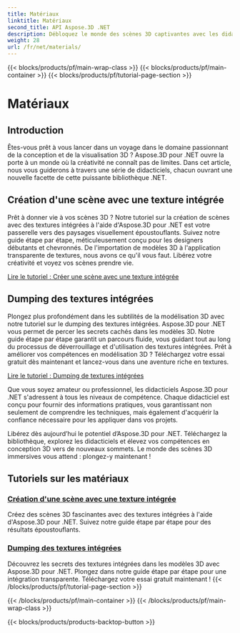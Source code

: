 ```yaml
---
title: Matériaux
linktitle: Matériaux
second_title: API Aspose.3D .NET
description: Débloquez le monde des scènes 3D captivantes avec les didacticiels Aspose.3D pour .NET. Apprenez à créer des scènes époustouflantes et à explorer les textures intégrées sans effort.
weight: 28
url: /fr/net/materials/
---
```


{{< blocks/products/pf/main-wrap-class >}}
{{< blocks/products/pf/main-container >}}
{{< blocks/products/pf/tutorial-page-section >}}

# Matériaux

## Introduction

Êtes-vous prêt à vous lancer dans un voyage dans le domaine passionnant de la conception et de la visualisation 3D ? Aspose.3D pour .NET ouvre la porte à un monde où la créativité ne connaît pas de limites. Dans cet article, nous vous guiderons à travers une série de didacticiels, chacun ouvrant une nouvelle facette de cette puissante bibliothèque .NET.

## Création d'une scène avec une texture intégrée

Prêt à donner vie à vos scènes 3D ? Notre tutoriel sur la création de scènes avec des textures intégrées à l'aide d'Aspose.3D pour .NET est votre passerelle vers des paysages visuellement époustouflants. Suivez notre guide étape par étape, méticuleusement conçu pour les designers débutants et chevronnés. De l'importation de modèles 3D à l'application transparente de textures, nous avons ce qu'il vous faut. Libérez votre créativité et voyez vos scènes prendre vie.

[Lire le tutoriel : Créer une scène avec une texture intégrée](./create-scene-embedded-texture/)

## Dumping des textures intégrées

Plongez plus profondément dans les subtilités de la modélisation 3D avec notre tutoriel sur le dumping des textures intégrées. Aspose.3D pour .NET vous permet de percer les secrets cachés dans les modèles 3D. Notre guide étape par étape garantit un parcours fluide, vous guidant tout au long du processus de déverrouillage et d'utilisation des textures intégrées. Prêt à améliorer vos compétences en modélisation 3D ? Téléchargez votre essai gratuit dès maintenant et lancez-vous dans une aventure riche en textures.

[Lire le tutoriel : Dumping de textures intégrées](./dump-embedded-textures/)

Que vous soyez amateur ou professionnel, les didacticiels Aspose.3D pour .NET s'adressent à tous les niveaux de compétence. Chaque didacticiel est conçu pour fournir des informations pratiques, vous garantissant non seulement de comprendre les techniques, mais également d'acquérir la confiance nécessaire pour les appliquer dans vos projets.

Libérez dès aujourd’hui le potentiel d’Aspose.3D pour .NET. Téléchargez la bibliothèque, explorez les didacticiels et élevez vos compétences en conception 3D vers de nouveaux sommets. Le monde des scènes 3D immersives vous attend : plongez-y maintenant !
## Tutoriels sur les matériaux
### [Création d'une scène avec une texture intégrée](./create-scene-embedded-texture/)
Créez des scènes 3D fascinantes avec des textures intégrées à l'aide d'Aspose.3D pour .NET. Suivez notre guide étape par étape pour des résultats époustouflants.
### [Dumping des textures intégrées](./dump-embedded-textures/)
Découvrez les secrets des textures intégrées dans les modèles 3D avec Aspose.3D pour .NET. Plongez dans notre guide étape par étape pour une intégration transparente. Téléchargez votre essai gratuit maintenant !
{{< /blocks/products/pf/tutorial-page-section >}}

{{< /blocks/products/pf/main-container >}}
{{< /blocks/products/pf/main-wrap-class >}}

{{< blocks/products/products-backtop-button >}}
